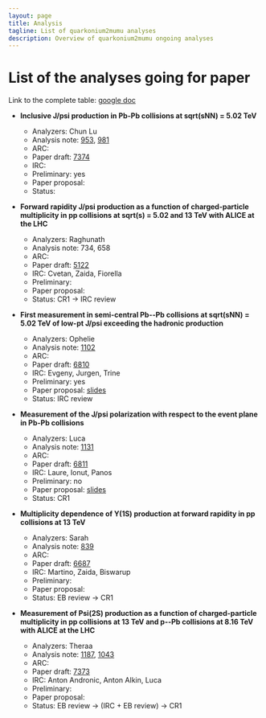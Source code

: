 ```yaml
---
layout: page
title: Analysis
tagline: List of quarkonium2mumu analyses
description: Overview of quarkonium2mumu ongoing analyses
---
```


# List of the analyses going for paper
Link to the complete table: [google doc](https://docs.google.com/spreadsheets/d/1LwNX47b2VU2VA9BX8e-fGHdqDcK6zcJptR4do5ayb9U/edit#gid=1876881432)

- **Inclusive J/psi production in Pb-Pb collisions at sqrt(sNN) = 5.02 TeV**
  - Analyzers: Chun Lu
  - Analysis note: [953](https://alice-notes.web.cern.ch/node/953), [981](https://alice-notes.web.cern.ch/node/981)
  - ARC:
  - Paper draft: [7374](https://alice-publications.web.cern.ch/node/7374)
  - IRC:
  - Preliminary: yes
  - Paper proposal:
  - Status:

 
- **Forward rapidity J/psi production as a function of charged-particle multiplicity in pp collisions at sqrt(s) = 5.02 and 13 TeV with ALICE at the LHC**
  - Analyzers: Raghunath
  - Analysis note: 734, 658
  - ARC: 
  - Paper draft: [5122](https://alice-publications.web.cern.ch/node/5122)
  - IRC: Cvetan, Zaida, Fiorella
  - Preliminary:
  - Paper proposal:
  - Status: CR1 -> IRC review

- **First measurement in semi-central Pb--Pb collisions at sqrt(sNN) = 5.02 TeV of low-pt J/psi exceeding the hadronic production**
  - Analyzers: Ophelie
  - Analysis note: [1102](https://alice-notes.web.cern.ch/node/1102)
  - ARC: 
  - Paper draft: [6810](https://alice-publications.web.cern.ch/node/6810)
  - IRC: Evgeny, Jurgen, Trine
  - Preliminary: yes
  - Paper proposal: [slides](https://indico.cern.ch/event/994953/contributions/4199174/attachments/2180527/3683214/PF_Paper_Proposal_20210129.pdf)
  - Status: IRC review


- **Measurement of the J/psi polarization with respect to the event plane in Pb-Pb collisions**
  - Analyzers: Luca
  - Analysis note: [1131](https://alice-notes.web.cern.ch/node/1131)
  - ARC: 
  - Paper draft: [6811](https://alice-publications.web.cern.ch/node/6811)
  - IRC: Laure, Ionut, Panos
  - Preliminary: no
  - Paper proposal: [slides](https://indico.cern.ch/event/994953/contributions/4199163/attachments/2178784/3680057/Jpsi_polarization_vs_event_plane.pdf)
  - Status: CR1


- **Multiplicity dependence of Y(1S) production at forward rapidity in pp collisions at 13 TeV**
  - Analyzers: Sarah
  - Analysis note: [839](https://alice-notes.web.cern.ch/node/839)
  - ARC: 
  - Paper draft: [6687](https://alice-publications.web.cern.ch/node/6687)
  - IRC: Martino, Zaida, Biswarup
  - Preliminary: 
  - Paper proposal: 
  - Status: EB review -> CR1

- **Measurement of Psi(2S) production as a function of charged-particle multiplicity in pp collisions at 13 TeV and p--Pb collisions at 8.16 TeV with ALICE at the LHC**
  - Analyzers: Theraa
  - Analysis note: [1187](https://alice-notes.web.cern.ch/node/1187), [1043](https://alice-notes.web.cern.ch/node/1043)
  - ARC: 
  - Paper draft: [7373](https://alice-publications.web.cern.ch/node/7373)
  - IRC: Anton Andronic, Anton Alkin, Luca
  - Preliminary: 
  - Paper proposal: 
  - Status: EB review -> (IRC + EB review) -> CR1
